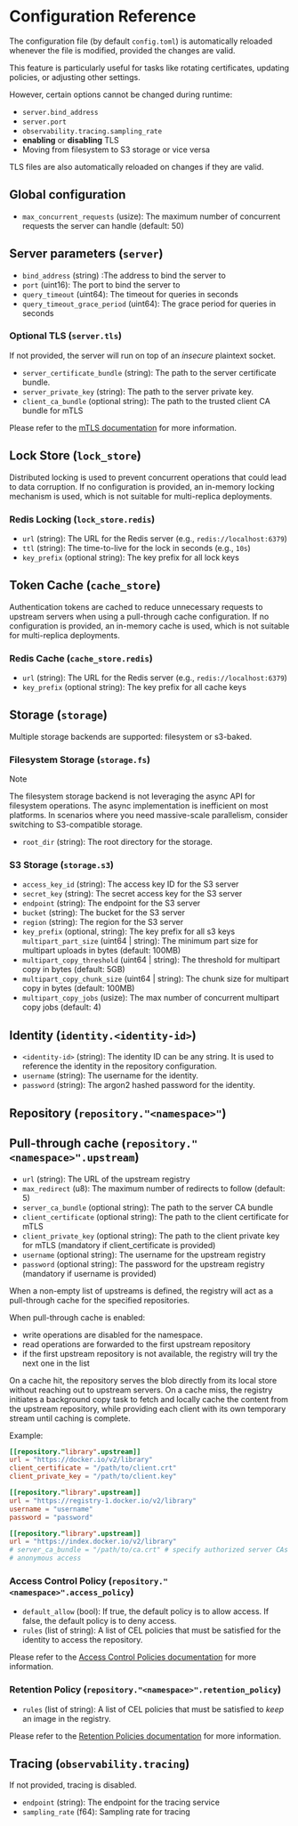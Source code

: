 # Configuration Reference

The configuration file (by default `config.toml`) is automatically reloaded whenever the file is modified, provided the changes are valid.

This feature is particularly useful for tasks like rotating certificates, updating policies, or adjusting other settings.

However, certain options cannot be changed during runtime:
- `server.bind_address`
- `server.port`
- `observability.tracing.sampling_rate`
- **enabling** or **disabling** TLS
- Moving from filesystem to S3 storage or vice versa

TLS files are also automatically reloaded on changes if they are valid.

## Global configuration

- `max_concurrent_requests` (usize): The maximum number of concurrent requests the server can handle (default: 50)

## Server parameters (`server`)

- `bind_address` (string) :The address to bind the server to
- `port` (uint16): The port to bind the server to
- `query_timeout` (uint64): The timeout for queries in seconds
- `query_timeout_grace_period` (uint64): The grace period for queries in seconds

### Optional TLS (`server.tls`)

If not provided, the server will run on top of an _insecure_ plaintext socket.

- `server_certificate_bundle` (string): The path to the server certificate bundle.
- `server_private_key` (string): The path to the server private key.
- `client_ca_bundle` (optional string): The path to the trusted client CA bundle for mTLS

Please refer to the [mTLS documentation](configure-mtls.md) for more information.

## Lock Store (`lock_store`)

Distributed locking is used to prevent concurrent operations that could lead to data corruption.
If no configuration is provided, an in-memory locking mechanism is used, which is not suitable for
multi-replica deployments.

### Redis Locking (`lock_store.redis`)

- `url` (string): The URL for the Redis server (e.g., `redis://localhost:6379`)
- `ttl` (string): The time-to-live for the lock in seconds (e.g., `10s`)
- `key_prefix` (optional string): The key prefix for all lock keys

## Token Cache (`cache_store`)

Authentication tokens are cached to reduce unnecessary requests to upstream servers when using a pull-through cache
configuration.
If no configuration is provided, an in-memory cache is used, which is not suitable for multi-replica deployments.

### Redis Cache (`cache_store.redis`)

- `url` (string): The URL for the Redis server (e.g., `redis://localhost:6379`)
- `key_prefix` (optional string): The key prefix for all cache keys

## Storage (`storage`)

Multiple storage backends are supported: filesystem or s3-baked.

### Filesystem Storage (`storage.fs`)

> [!NOTE]
> The filesystem storage backend is not leveraging the async API for filesystem operations.
> The async implementation is inefficient on most platforms.
> In scenarios where you need massive-scale parallelism, consider switching to S3-compatible storage.

- `root_dir` (string): The root directory for the storage.

### S3 Storage (`storage.s3`)

- `access_key_id` (string): The access key ID for the S3 server
- `secret_key` (string): The secret access key for the S3 server
- `endpoint` (string): The endpoint for the S3 server
- `bucket` (string): The bucket for the S3 server
- `region` (string): The region for the S3 server
- `key_prefix` (optional, string): The key prefix for all s3 keys
  `multipart_part_size` (uint64 | string): The minimum part size for multipart uploads in bytes (default: 100MB)
- `multipart_copy_threshold` (uint64 | string): The threshold for multipart copy in bytes (default: 5GB)
- `multipart_copy_chunk_size` (uint64 | string): The chunk size for multipart copy in bytes (default: 100MB)
- `multipart_copy_jobs` (usize): The max number of concurrent multipart copy jobs (default: 4)

## Identity (`identity.<identity-id>`)

- `<identity-id>` (string): The identity ID can be any string. It is used to reference the identity in the repository configuration.
- `username` (string): The username for the identity.
- `password` (string): The argon2 hashed password for the identity.

## Repository (`repository."<namespace>"`)

## Pull-through cache (`repository."<namespace>".upstream`)

- `url` (string): The URL of the upstream registry
- `max_redirect` (u8): The maximum number of redirects to follow (default: 5)
- `server_ca_bundle` (optional string): The path to the server CA bundle
- `client_certificate` (optional string): The path to the client certificate for mTLS
- `client_private_key` (optional string): The path to the client private key for mTLS (mandatory if client_certificate is provided)
- `username` (optional string): The username for the upstream registry
- `password` (optional string): The password for the upstream registry (mandatory if username is provided)

When a non-empty list of upstreams is defined, the registry will act as a pull-through cache for the specified
repositories.

When pull-through cache is enabled:
- write operations are disabled for the namespace.
- read operations are forwarded to the first upstream repository
- if the first upstream repository is not available, the registry will try the next one in the list

On a cache hit, the repository serves the blob directly from its local store without reaching out to upstream servers.
On a cache miss, the registry initiates a background copy task to fetch and locally cache the content from the upstream
repository, while providing each client with its own temporary stream until caching is complete.

Example:

```toml
[[repository."library".upstream]]
url = "https://docker.io/v2/library"
client_certificate = "/path/to/client.crt"
client_private_key = "/path/to/client.key"

[[repository."library".upstream]]
url = "https://registry-1.docker.io/v2/library"
username = "username"
password = "password"

[[repository."library".upstream]]
url = "https://index.docker.io/v2/library"
# server_ca_bundle = "/path/to/ca.crt" # specify authorized server CAs
# anonymous access
```

### Access Control Policy (`repository."<namespace>".access_policy`)

- `default_allow` (bool): If true, the default policy is to allow access. If false, the default policy is to deny access.
- `rules` (list of string): A list of CEL policies that must be satisfied for the identity to access the repository.

Please refer to the [Access Control Policies documentation](configure-access-control-policies.md) for more information.

### Retention Policy (`repository."<namespace>".retention_policy`)

- `rules` (list of string): A list of CEL policies that must be satisfied to _keep_ an image in the registry.

Please refer to the [Retention Policies documentation](configure-retention-policies.md) for more information.

## Tracing (`observability.tracing`)

If not provided, tracing is disabled.

- `endpoint` (string): The endpoint for the tracing service
- `sampling_rate` (f64): Sampling rate for tracing
